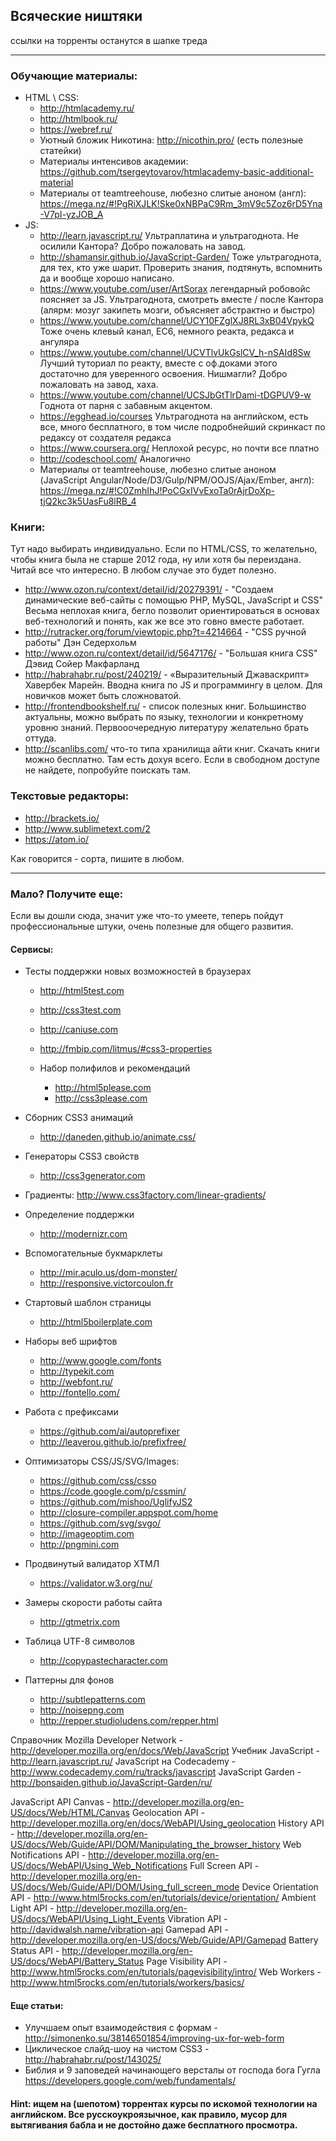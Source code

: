 ## Всяческие ништяки

ссылки на торренты останутся в шапке треда

---

### Обучающие материалы:
  * HTML \ CSS:
    *  http://htmlacademy.ru/
    *  http://htmlbook.ru/
    *  https://webref.ru/
    *  Уютный бложик Никотина: http://nicothin.pro/ (есть полезные статейки)
    *  Материалы интенсивов академии: https://github.com/tsergeytovarov/htmlacademy-basic-additional-material
    *  Материалы от teamtreehouse, любезно слитые аноном (англ): https://mega.nz/#!PgRiXJLK!Ske0xNBPaC9Rm_3mV9c5Zoz6rD5Yna-V7pI-yzJOB_A
  * JS:
    *  http://learn.javascript.ru/ Ультраплатина и ультрагоднота. Не осилили Кантора? Добро пожаловать на завод.
    *  http://shamansir.github.io/JavaScript-Garden/ Тоже ультрагоднота, для тех, кто уже шарит. Проверить знания, подтянуть, вспомнить да и вообще хорошо написано.
    *  https://www.youtube.com/user/ArtSorax легендарный робовойс поясняет за JS. Ультрагоднота, смотреть вместе / после Кантора (алярм: мозуг закипеть мозги, объясняет абстрактно и быстро)
    *  https://www.youtube.com/channel/UCY10FZglXJ8RL3xB04VpykQ Тоже очень клевый канал, ЕС6, немного реакта, редакса и ангуляра
    *  https://www.youtube.com/channel/UCVTlvUkGslCV_h-nSAId8Sw Лучший туториал по реакту, вместе с оф.доками этого достаточно для уверенного освоения. Нишмагли? Добро пожаловать на завод, хаха.
    *  https://www.youtube.com/channel/UCSJbGtTlrDami-tDGPUV9-w Годнота от парня с забавным акцентом.
    *  https://egghead.io/courses Ультрагоднота на английском, есть все, много бесплатного, в том числе подробнейший скринкаст по редаксу от создателя редакса
    *  https://www.coursera.org/ Неплохой ресурс, но почти все платно
    *  http://codeschool.com/ Аналогично
    *  Материалы от teamtreehouse, любезно слитые аноном (JavaScript Angular/Node/D3/Gulp/NPM/OOJS/Ajax/Ember, англ): https://mega.nz/#!C0ZmhIhJ!PoCGxIVvExoTa0rAjrDoXp-tjQ2kc3k5UasFu8lRB_4

### Книги:

Тут надо выбирать индивидуально. Если по HTML/CSS, то желательно, чтобы книга была не старше 2012 года, ну или хотя бы переиздана. Читай все что интересно. В любом случае это будет полезно.

  *  http://www.ozon.ru/context/detail/id/20279391/   - "Создаем динамические веб-сайты с помощью PHP, MySQL, JavaScript и CSS" Весьма неплохая книга, бегло позволит ориентироваться в основах веб-технологий и понять, как же все это говно вместе работает.
  * http://rutracker.org/forum/viewtopic.php?t=4214664  - "CSS ручной работы" Дэн Седерхольм
  * http://www.ozon.ru/context/detail/id/5647176/  - "Большая книга CSS" Дэвид Сойер Макфарланд
  * http://habrahabr.ru/post/240219/ - «Выразительный Джаваскрипт» Хавербек Марейн. Вводна книга по JS и программингу в целом. Для новичков может быть сложноватой.
  * http://frontendbookshelf.ru/ - список полезных книг. Большинство актуальны, можно выбрать по языку, технологии и конкретному уровню знаний. Первооочередную литературу желательно брать оттуда.
  * http://scanlibs.com/ что-то типа хранилища айти книг. Скачать книги можно бесплатно. Там есть дохуя всего. Если в свободном доступе не найдете, попробуйте поискать там.

### Текстовые редакторы:
  *  http://brackets.io/
  *  http://www.sublimetext.com/2
  *  https://atom.io/

Как говорится - сорта, пишите в любом.

---

### Мало? Получите еще:

Если вы дошли сюда, значит уже что-то умеете, теперь пойдут профессиональные штуки, очень полезные для общего развития.

#### Сервисы:

  * Тесты поддержки новых возможностей в браузерах
    * http://html5test.com
    * http://css3test.com
    * http://caniuse.com
    * http://fmbip.com/litmus/#css3-properties

    * Набор полифилов и рекомендаций
      *  http://html5please.com
      *  http://css3please.com

  * Сборник CSS3 анимаций
    *  http://daneden.github.io/animate.css/

  * Генераторы CSS3 свойств
    *  http://css3generator.com
  * Градиенты: http://www.css3factory.com/linear-gradients/

  * Определение поддержки
    *  http://modernizr.com
  * Вспомогательные букмарклеты
    *  http://mir.aculo.us/dom-monster/
    *  http://responsive.victorcoulon.fr

  * Стартовый шаблон страницы
    *  http://html5boilerplate.com

  * Наборы веб шрифтов
    *  http://www.google.com/fonts
    *  http://typekit.com
    *  http://webfont.ru/
    *  http://fontello.com/

  * Работа с префиксами
    *  https://github.com/ai/autoprefixer
    *  http://leaverou.github.io/prefixfree/

  * Оптимизаторы CSS/JS/SVG/Images:
    *  https://github.com/css/csso
    *  https://code.google.com/p/cssmin/
    *  https://github.com/mishoo/UglifyJS2
    *  http://closure-compiler.appspot.com/home
    *  https://github.com/svg/svgo/
    *  http://imageoptim.com
    *  http://pngmini.com

  * Продвинутый валидатор ХТМЛ
    *  https://validator.w3.org/nu/
  * Замеры скорости работы сайта
    *  http://gtmetrix.com

  * Таблица UTF-8 символов
    *  http://copypastecharacter.com

  * Паттерны для фонов
    *  http://subtlepatterns.com
    *  http://noisepng.com
    *  http://repper.studioludens.com/repper.html

Справочник Mozilla Developer Network - http://developer.mozilla.org/en/docs/Web/JavaScript
Учебник JavaScript - http://learn.javascript.ru/
JavaScript на Codecademy - http://www.codecademy.com/ru/tracks/javascript
JavaScript Garden - http://bonsaiden.github.io/JavaScript-Garden/ru/

JavaScript API
Canvas - http://developer.mozilla.org/en-US/docs/Web/HTML/Canvas
Geolocation API - http://developer.mozilla.org/en/docs/WebAPI/Using_geolocation
History API - http://developer.mozilla.org/en-US/docs/Web/Guide/API/DOM/Manipulating_the_browser_history
Web Notifications API - http://developer.mozilla.org/en-US/docs/WebAPI/Using_Web_Notifications
Full Screen API - http://developer.mozilla.org/en-US/docs/Web/Guide/API/DOM/Using_full_screen_mode
Device Orientation API - http://www.html5rocks.com/en/tutorials/device/orientation/
Ambient Light API - http://developer.mozilla.org/en-US/docs/WebAPI/Using_Light_Events
Vibration API - http://davidwalsh.name/vibration-api
Gamepad API - http://developer.mozilla.org/en-US/docs/Web/Guide/API/Gamepad
Battery Status API - http://developer.mozilla.org/en-US/docs/WebAPI/Battery_Status
Page Visibility API - http://www.html5rocks.com/en/tutorials/pagevisibility/intro/
Web Workers - http://www.html5rocks.com/en/tutorials/workers/basics/

#### Еще статьи:

  *  Улучшаем опыт взаимодействия с формам - http://simonenko.su/38146501854/improving-ux-for-web-form
  *  Циклическое слайд-шоу на чистом CSS3 - http://habrahabr.ru/post/143025/
  *  Библия и 9 заповедей начинающего версталы от господа бога Гугла https://developers.google.com/web/fundamentals/

#### Hint: ищем на (шепотом) торрентах курсы по искомой технологии на английском. Все русскоукроязычное, как правило, мусор для вытягивания бабла и не достойно даже бесплатного просмотра.
